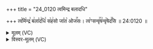 +++
title = "24_0120 त्वमिन्द्र बलादधि"

+++
त्व꣡मि꣡न्द्र꣣ ब꣢ला꣣द꣢धि꣣ स꣡ह꣢सो जा꣣त꣡ ओज꣢꣯सः। त्व꣡ꣳसन्वृ꣢꣯ष꣣न्वृ꣡षेद꣢꣯सि ॥ 24:0120 ॥

<details><summary>मूलम् (VC)</summary>

त्व꣡मि꣢न्द्र꣣ ब꣢ला꣣द꣢धि꣣ स꣡ह꣢सो जा꣣त꣡ ओज꣢꣯सः । त्वꣳ सन्वृ꣢꣯ष꣣न्वृ꣡षेद꣢꣯सि ॥१२०॥
</details>

<details><summary>विस्वर-मूलम् (VC)</summary>

त्वमिन्द्र बलादधि सहसो जात ओजसः । त्वꣳ सन्वृषन्वृषेदसि ॥१२०॥
</details>